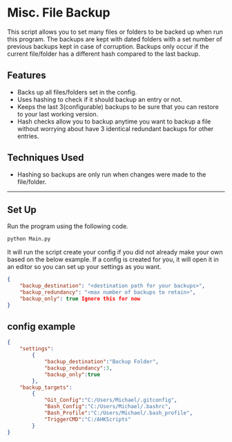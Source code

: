 # Misc. File Backup

This script allows you to set many files or folders to be backed up when run this program. The backups are kept with dated folders with a set number of previous backups kept in case of corruption.
Backups only occur if the current file/folder has a different hash compared to the last backup.

## Features

* Backs up all files/folders set in the config.
* Uses hashing to check if it should backup an entry or not.
* Keeps the last 3(configurable) backups to be sure that you can restore to your last working version.
* Hash checks allow you to backup anytime you want to backup a file without worrying about have 3 identical redundant backups for other entries.

## Techniques Used

* Hashing so backups are only run when changes were made to the file/folder.

---

## Set Up

Run the program using the following code.

```bash
python Main.py
```

It will run the script create your config if you did not already make your own based on the below example. If a config is created for you, it will open it in an editor so you can set up your settings as you want.

```json
{
    "backup_destination": "<destination path for your backups>",
    "backup_redundancy": "<max number of backups to retain>",
    "backup_only": true Ignore this for now
}
```

## config example

```json
{
    "settings":
        {
            "backup_destination":"Backup Folder",
            "backup_redundancy":3,
            "backup_only":true
        },
    "backup_targets":
        {
            "Git_Config":"C:/Users/Michael/.gitconfig",
            "Bash_Config":"C:/Users/Michael/.bashrc",
            "Bash_Profile":"C:/Users/Michael/.bash_profile",
            "TriggerCMD":"C:/AHKScripts"
        }
}
```

